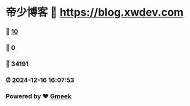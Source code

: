 # 帝少博客 :link: https://blog.xwdev.com 
### :page_facing_up: [10](https://blog.xwdev.com/tag.html) 
### :speech_balloon: 0 
### :hibiscus: 34191 
### :alarm_clock: 2024-12-16 16:07:53 
### Powered by :heart: [Gmeek](https://github.com/Meekdai/Gmeek)
